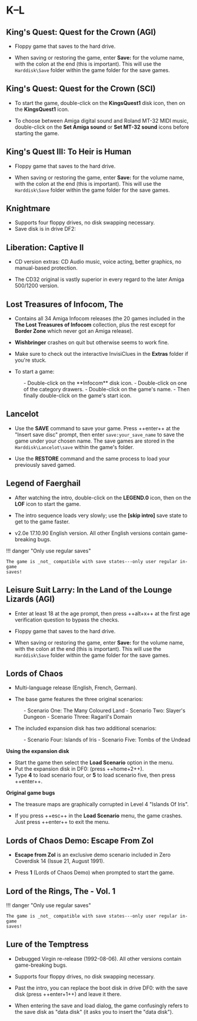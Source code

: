 # K–L

## King's Quest: Quest for the Crown (AGI)

- Floppy game that saves to the hard drive.

- When saving or restoring the game, enter **Save:** for the volume name, with
  the colon at the end (this is important). This will use the `Harddisk\Save`
  folder within the game folder for the save games.


## King's Quest: Quest for the Crown (SCI)

- To start the game, double-click on the **KingsQuest1** disk icon, then on
  the **KingsQuest1** icon.

- To choose between Amiga digital sound and Roland MT-32 MIDI music,
  double-click on the **Set Amiga sound** or **Set MT-32 sound** icons
  before starting the game.


## King's Quest III: To Heir is Human

- Floppy game that saves to the hard drive.

- When saving or restoring the game, enter **Save:** for the volume name, with
  the colon at the end (this is important). This will use the `Harddisk\Save`
  folder within the game folder for the save games.


## Knightmare

- Supports four floppy drives, no disk swapping necessary.
- Save disk is in drive DF2:


## Liberation: Captive II

- CD version extras: CD Audio music, voice acting, better graphics, no
  manual-based protection.

- The CD32 original is vastly superior in every regard to the later Amiga
  500/1200 version.


## Lost Treasures of Infocom, The

- Contains all 34 Amiga Infocom releases (the 20 games included in the **The
  Lost Treasures of Infocom** collection, plus the rest except for **Border
  Zone** which never got an Amiga release).

- **Wishbringer** crashes on quit but otherwise seems to work fine.

- Make sure to check out the interactive InvisiClues in the **Extras** folder
  if you're stuck.

- To start a game:
    <ul class="compact" markdown>
    - Double-click on the **Infocom** disk icon.
    - Double-click on one of the category drawers.
    - Double-click on the game's name.
    - Then finally double-click on the game's start icon.
    </ul>


## Lancelot

- Use the **SAVE** command to save your game. Press ++enter++ at the
  "Insert save disc" prompt, then enter `save:your_save_name` to save the
  game under your chosen name. The save games are stored in the
  `Harddisk\Lancelot\save` within the game's folder.

- Use the **RESTORE** command and the same process to load your previously
  saved gamed.


## Legend of Faerghail

- After watching the intro, double-click on the **LEGEND.0** icon, then on the
  **LOF** icon to start the game.

- The intro sequence loads very slowly; use the **[skip intro]** save state to
  get to the game faster.

- v2.0e 17.10.90 English version. All other English versions contain
  game-breaking bugs.

!!! danger "Only use regular saves"

    The game is _not_ compatible with save states---only user regular in-game
    saves!


## Leisure Suit Larry: In the Land of the Lounge Lizards (AGI)

- Enter at least 18 at the age prompt, then press ++alt+x++ at the first age
  verification question to bypass the checks.

- Floppy game that saves to the hard drive.

- When saving or restoring the game, enter **Save:** for the volume name, with
  the colon at the end (this is important). This will use the `Harddisk\Save`
  folder within the game folder for the save games.


## Lords of Chaos

- Multi-language release (English, French, German).

- The base game features the three original scenarios:
    <ul class="compact" markdown>
    - Scenario One: The Many Coloured Land
    - Scenario Two: Slayer's Dungeon
    - Scenario Three: Ragaril's Domain
    </ul>

- The included expansion disk has two additional scenarios:
    <ul class="compact" markdown>
    - Scenario Four: Islands of Iris
    - Scenario Five: Tombs of the Undead
    </ul>

**Using the expansion disk**

- Start the game then select the **Load Scenario** option in the menu.
- Put the expansion disk in DF0: (press ++home+2++).
- Type **4** to load scenario four, or **5** to load scenario five, then press
  ++enter++.

**Original game bugs**

- The treasure maps are graphically corrupted in Level 4 "Islands Of Iris".

- If you press ++esc++ in the **Load Scenario** menu, the game crashes.
  Just press ++enter++ to exit the menu.


## Lords of Chaos Demo: Escape From Zol

- **Escape from Zol** is an exclusive demo scenario included in
  Zero Coverdisk 14 (Issue 21, August 1991).

- Press **1** (Lords of Chaos Demo) when prompted to start the game.


## Lord of the Rings, The - Vol. 1

!!! danger "Only use regular saves"

    The game is _not_ compatible with save states---only user regular in-game
    saves!


## Lure of the Temptress

- Debugged Virgin re-release (1992-08-06). All other versions contain
  game-breaking bugs.

- Supports four floppy drives, no disk swapping necessary.

- Past the intro, you can replace the boot disk in
  drive DF0: with the save disk (press ++enter+1++) and leave it there.

- When entering the save and load dialog, the game confusingly refers to the
  save disk as "data disk" (it asks you to insert the "data disk").

